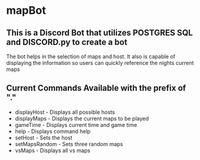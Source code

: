 # mapBot
<h2>This is a Discord Bot that utilizes POSTGRES SQL and DISCORD.py to create a bot</h2>
<p>The bot helps in the selection of maps and host.  It also is capable of displaying the information so users can quickly reference the nights current maps</p>

<h2>Current Commands Available with the prefix of "."</h2>
<ul>
  <li>displayHost - Displays all possible hosts</li>
  <li>displayMaps -  Displays the current maps to be played</li>
  <li>gameTime - Displays current time and game time</li>
  <li>help - Displays command help</li>
  <li>setHost - Sets the host</li>
  <li>setMapsRandom - Sets three random maps</li>
  <li>vsMaps - Displays all vs maps</li>
</ul>
